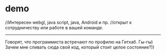 # demo
//Интересен webgl, java script, java, Android и пр.
//открыт к сотрудничеству или работе в вашей команде.
**********
Говорят, что программиста встречают по профилю на Гитхаб.
Гы-гы) Зачем мне сливать сюда свой код, который стоит целое состояние?)) 
